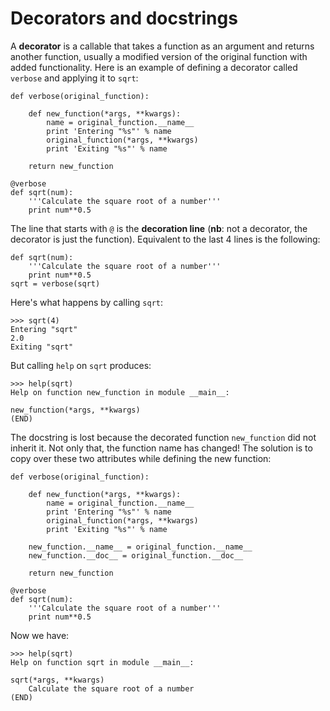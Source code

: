 # Decorators and docstrings

A **decorator** is a callable that takes a function as an argument and returns
another function, usually a modified version of the original function with added
functionality. Here is an example of defining a decorator called `verbose`
and applying it to `sqrt`:

    def verbose(original_function):

        def new_function(*args, **kwargs):
            name = original_function.__name__
            print 'Entering "%s"' % name
            original_function(*args, **kwargs)
            print 'Exiting "%s"' % name

        return new_function

    @verbose
    def sqrt(num):
        '''Calculate the square root of a number'''
        print num**0.5

The line that starts with `@` is the **decoration line** (**nb**: not a
decorator, the decorator is just the function). Equivalent to the last 4 lines
is the following:

    def sqrt(num):
        '''Calculate the square root of a number'''
        print num**0.5
    sqrt = verbose(sqrt)

Here's what happens by calling `sqrt`:

    >>> sqrt(4)
    Entering "sqrt"
    2.0
    Exiting "sqrt"

But calling `help` on `sqrt` produces:

    >>> help(sqrt)
    Help on function new_function in module __main__:

    new_function(*args, **kwargs)
    (END)

The docstring is lost because the decorated function `new_function` did not
inherit it. Not only that, the function name has changed! The solution is to
copy over these two attributes while defining the new function:

    def verbose(original_function):

        def new_function(*args, **kwargs):
            name = original_function.__name__
            print 'Entering "%s"' % name
            original_function(*args, **kwargs)
            print 'Exiting "%s"' % name

        new_function.__name__ = original_function.__name__
        new_function.__doc__ = original_function.__doc__

        return new_function

    @verbose
    def sqrt(num):
        '''Calculate the square root of a number'''
        print num**0.5

Now we have:

    >>> help(sqrt)
    Help on function sqrt in module __main__:

    sqrt(*args, **kwargs)
        Calculate the square root of a number
    (END)

